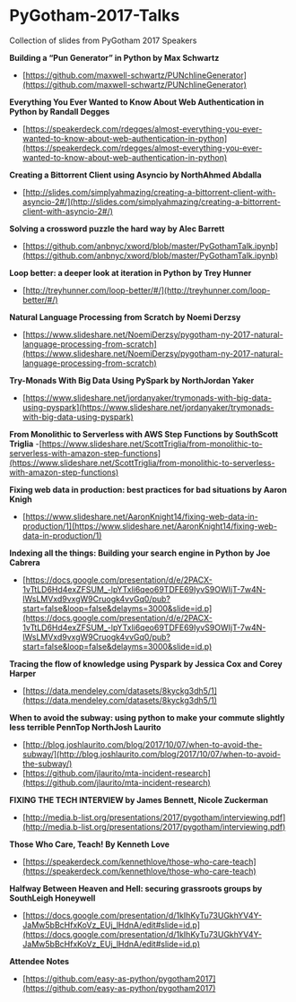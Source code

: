 # PyGotham-2017-Talks

Collection of slides from PyGotham 2017 Speakers


**Building a “Pun Generator” in Python by Max Schwartz**
- [https://github.com/maxwell-schwartz/PUNchlineGenerator](https://github.com/maxwell-schwartz/PUNchlineGenerator)

**Everything You Ever Wanted to Know About Web Authentication in Python by Randall Degges**
- [https://speakerdeck.com/rdegges/almost-everything-you-ever-wanted-to-know-about-web-authentication-in-python](https://speakerdeck.com/rdegges/almost-everything-you-ever-wanted-to-know-about-web-authentication-in-python)

**Creating a Bittorrent Client using Asyncio by NorthAhmed Abdalla**
- [http://slides.com/simplyahmazing/creating-a-bittorrent-client-with-asyncio-2#/](http://slides.com/simplyahmazing/creating-a-bittorrent-client-with-asyncio-2#/)

**Solving a crossword puzzle the hard way by Alec Barrett**
- [https://github.com/anbnyc/xword/blob/master/PyGothamTalk.ipynb](https://github.com/anbnyc/xword/blob/master/PyGothamTalk.ipynb)

**Loop better: a deeper look at iteration in Python by Trey Hunner**
- [http://treyhunner.com/loop-better/#/](http://treyhunner.com/loop-better/#/)

**Natural Language Processing from Scratch by Noemi Derzsy**
- [https://www.slideshare.net/NoemiDerzsy/pygotham-ny-2017-natural-language-processing-from-scratch](https://www.slideshare.net/NoemiDerzsy/pygotham-ny-2017-natural-language-processing-from-scratch)

**Try-Monads With Big Data Using PySpark by NorthJordan Yaker**
- [https://www.slideshare.net/jordanyaker/trymonads-with-big-data-using-pyspark](https://www.slideshare.net/jordanyaker/trymonads-with-big-data-using-pyspark)

**From Monolithic to Serverless with AWS Step Functions by SouthScott Triglia**
-[https://www.slideshare.net/ScottTriglia/from-monolithic-to-serverless-with-amazon-step-functions](https://www.slideshare.net/ScottTriglia/from-monolithic-to-serverless-with-amazon-step-functions)

**Fixing web data in production: best practices for bad situations by Aaron Knigh**
- [https://www.slideshare.net/AaronKnight14/fixing-web-data-in-production/1](https://www.slideshare.net/AaronKnight14/fixing-web-data-in-production/1)

**Indexing all the things: Building your search engine in Python by Joe Cabrera**
- [https://docs.google.com/presentation/d/e/2PACX-1vTtLD6Hd4exZFSUM_-lpYTxli6qeo69TDFE69IyvS9OWIjT-7w4N-lWsLMVxd9vxgW9Cruogk4vvGq0/pub?start=false&loop=false&delayms=3000&slide=id.p](https://docs.google.com/presentation/d/e/2PACX-1vTtLD6Hd4exZFSUM_-lpYTxli6qeo69TDFE69IyvS9OWIjT-7w4N-lWsLMVxd9vxgW9Cruogk4vvGq0/pub?start=false&loop=false&delayms=3000&slide=id.p)

**Tracing the flow of knowledge using Pyspark by Jessica Cox and Corey Harper**
- [https://data.mendeley.com/datasets/8kyckg3dh5/1](https://data.mendeley.com/datasets/8kyckg3dh5/1)

**When to avoid the subway: using python to make your commute slightly less terrible
PennTop NorthJosh Laurito**
- [http://blog.joshlaurito.com/blog/2017/10/07/when-to-avoid-the-subway/](http://blog.joshlaurito.com/blog/2017/10/07/when-to-avoid-the-subway/)
- [https://github.com/jlaurito/mta-incident-research](https://github.com/jlaurito/mta-incident-research)

**FIXING THE TECH INTERVIEW by James Bennett, Nicole Zuckerman**

- [http://media.b-list.org/presentations/2017/pygotham/interviewing.pdf](http://media.b-list.org/presentations/2017/pygotham/interviewing.pdf)

**Those Who Care, Teach! By Kenneth Love**
- [https://speakerdeck.com/kennethlove/those-who-care-teach](https://speakerdeck.com/kennethlove/those-who-care-teach)

**Halfway Between Heaven and Hell: securing grassroots groups by SouthLeigh Honeywell**
- [https://docs.google.com/presentation/d/1kIhKyTu73UGkhYV4Y-JaMw5bBcHfxKoVz_EUj_lHdnA/edit#slide=id.p](https://docs.google.com/presentation/d/1kIhKyTu73UGkhYV4Y-JaMw5bBcHfxKoVz_EUj_lHdnA/edit#slide=id.p)


**Attendee Notes**
- [https://github.com/easy-as-python/pygotham2017](https://github.com/easy-as-python/pygotham2017)
